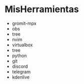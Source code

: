 # MisHerramientas

- gromit-mpx
- obs
- tree
- nvim
- virtualbox
- tree
- python
- git
- discord
- telegram
- kdenlive
